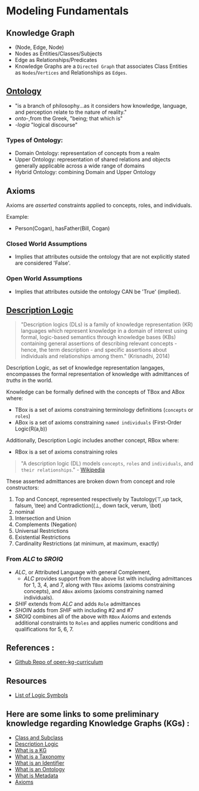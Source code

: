# Modeling Fundamentals
## Knowledge Graph
- (Node, Edge, Node)
- Nodes as Entities/Classes/Subjects
- Edge as Relationships/Predicates
- Knowledge Graphs are a `Directed Graph` that associates Class Entities as `Nodes`/`Vertices` and Relationships as `Edges`.

## [Ontology](https://en.wikipedia.org/wiki/Ontology_(information_science))
- "is a branch of philosophy...as it considers how knowledge, language, and perception relate to the nature of reality."
- _onto-_,from the Greek, "being; that which is"
- _-logia_ "logical discourse"

### Types of Ontology:
- Domain Ontology: representation of concepts from a realm
- Upper Ontology: representation of shared relations and objects generally applicable across a wide range of domains
- Hybrid Ontology: combining Domain and Upper Ontology

## Axioms
Axioms are _asserted_ constraints applied to concepts, roles, and individuals. 

Example:
* Person(Cogan), hasFather(Bill, Cogan)

### Closed World Assumptions
* Implies that attributes outside the ontology that are not explicitly stated are considered 'False'.
### Open World Assumptions
* Implies that attributes outside the ontology CAN be 'True' (implied).


## [Description Logic](https://corescholar.libraries.wright.edu/cse/185/)
> "Description logics (DLs) is a family of knowledge representation (KR) languages which represent knowledge in a domain of interest using formal, logic-based semantics through knowledge bases (KBs) containing general assertions of describing relevant concepts - hence, the term description - and specific assertions about individuals and relationships among them." (Krisnadhi, 2014)

Description Logic, as set of knowledge representation langages, encompasses the formal representation of knowledge with admittances of _truths_ in the world.  

Knowledge can be formally defined with the concepts of TBox and ABox where:
- TBox is a set of axioms constraining terminology definitions (`concepts` or `roles`)
- ABox is a set of axioms constraining  `named individuals` (First-Order Logic(R(a,b))

Additionally, Description Logic includes another concept, RBox where:
- RBox is a set of axioms constraining roles

> "A description logic (DL) models `concepts`, `roles` and `individuals`, and `their relationships`." - [Wikipedia](https://en.wikipedia.org/wiki/Description_logic)

These asserted admittances are broken down from concept and role constructors:
1. Top and Concept, represented respectively by Tautology(⊤,up tack, falsum, \tee) and Contradiction((⊥, down tack, verum, \bot)
2. nominal
3. Intersection and Union
4. Complements (Negation)
5. Universal Restrictions
6. Existential Restrictions
7. Cardinality Restrictions (at minimum, at maximum, exactly)

### From _ALC_ to _SROIQ_
- _ALC_, or Attributed Language with general Complement, 
  - _ALC_ provides support from the above list with including admittances for 1, 3, 4, and 7, along with `TBox` axioms (axioms constraining concepts), and `ABox` axioms (axioms constraining named individuals).
- _SHIF_ extends from _ALC_ and adds `Role` admittances
- _SHOIN_ adds from _SHIF_ with including #2 and #7
- _SROIQ_ combines all of the above with `RBox` Axioms and extends additional constraints to `Roles` and applies numeric conditions and qualifications for 5, 6, 7. 

## References :
* [Github Repo of open-kg-curriculum](https://github.com/KGConf/open-kg-curriculum/tree/master/curriculum/modules)


## Resources
* [List of Logic Symbols](https://en.wikipedia.org/wiki/List_of_logic_symbols)
## Here are some links to some preliminary knowledge regarding Knowledge Graphs (KGs) :
* [Class and Subclass](https://github.com/KGConf/open-kg-curriculum/blob/master/curriculum/modules/Class_and_Subclass/Class_and_Subclass.md)
* [Description Logic](https://github.com/KGConf/open-kg-curriculum/blob/master/curriculum/modules/Description_Logic/Description_Logic.md)
* [What is a KG](https://github.com/KGConf/open-kg-curriculum/blob/master/curriculum/modules/What_is_a_Knowledge_Graph/What_is_a_Knowledge_Graph.md)
* [What is a Taxonomy](https://github.com/KGConf/open-kg-curriculum/blob/master/curriculum/modules/What_is_a_Taxonomy/What_is_a_Taxonomy.md)
* [What is an Identifier](https://github.com/KGConf/open-kg-curriculum/blob/master/curriculum/modules/What_is_an_Identifier/What_is_an_Identifier.md)
* [What is an Ontology](https://github.com/KGConf/open-kg-curriculum/blob/master/curriculum/modules/What_is_an_Ontology/What_is_an_Ontology.md)
* [What is Metadata](https://github.com/KGConf/open-kg-curriculum/blob/master/curriculum/modules/What_is_Metadata/What_is_Metadata.md)
* [Axioms](https://github.com/KGConf/open-kg-curriculum/blob/master/curriculum/modules/Open_World_Assumption_vs_Closed_World_Assumption/Open_World_Assumption_vs_Closed_World_Assumption.md)
